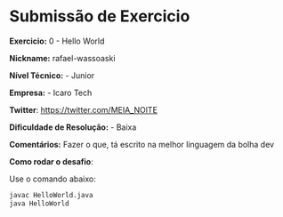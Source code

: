 # Submissão de Exercicio

**Exercicio:** 0 - Hello World

**Nickname:** rafael-wassoaski

**Nível Técnico:** - Junior

**Empresa:** - Icaro Tech

**Twitter**: https://twitter.com/MEIA_NOlTE

**Dificuldade de Resolução:** - Baixa

**Comentários:** Fazer o que, tá escrito na melhor linguagem da bolha dev

**Como rodar o desafio**:

Use o comando abaixo:
```bash
javac HelloWorld.java
java HelloWorld
```

